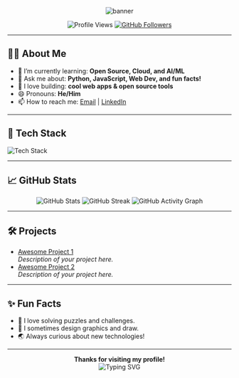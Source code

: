 <!-- Banner -->
<p align="center">
  <img src="https://capsule-render.vercel.app/api?type=waving&color=gradient&height=200&section=header&text=Hi%20there,%20I'm%20Ashok%20👋&fontSize=40&fontAlignY=40&desc=Welcome%20to%20my%20GitHub%20profile!&descAlignY=60" alt="banner"/>
</p>

<!-- Badges -->
<p align="center">
  <img src="https://komarev.com/ghpvc/?username=ashok280705&color=blueviolet" alt="Profile Views"/>
  <a href="https://github.com/ashok280705?tab=followers">
    <img src="https://img.shields.io/github/followers/ashok280705?label=Followers&style=social" alt="GitHub Followers"/>
  </a>
</p>

---

## 👨‍💻 About Me

- 🌱 I’m currently learning: **Open Source, Cloud, and AI/ML**
- 💬 Ask me about: **Python, JavaScript, Web Dev, and fun facts!**
- 🚀 I love building: **cool web apps & open source tools**
- 😄 Pronouns: **He/Him**
- 📫 How to reach me: [Email](mailto:your-email@example.com) | [LinkedIn](https://linkedin.com/in/your-linkedin)

---

## 🚀 Tech Stack

<img src="https://skillicons.dev/icons?i=python,js,html,css,react,nodejs,git,github,linux" alt="Tech Stack" />

---

## 📈 GitHub Stats

<p align="center">
  <img src="https://github-readme-stats.vercel.app/api?username=ashok280705&show_icons=true&theme=radical" alt="GitHub Stats" />
  <img src="https://streak-stats.demolab.com?user=ashok280705&theme=radical&hide_border=true" alt="GitHub Streak" />
  <img src="https://github-readme-activity-graph.cyclic.app/graph?username=ashok280705&theme=react-dark" alt="GitHub Activity Graph" />
</p>

---

## 🛠️ Projects

- [Awesome Project 1](https://github.com/ashok280705/project1)  
  _Description of your project here._
- [Awesome Project 2](https://github.com/ashok280705/project2)  
  _Description of your project here._

---

## ✨ Fun Facts

- 🧩 I love solving puzzles and challenges.
- 🎨 I sometimes design graphics and draw.
- 🌏 Always curious about new technologies!

---

<p align="center">
  <b>Thanks for visiting my profile!</b><br/>
  <img src="https://readme-typing-svg.demolab.com?font=Fira+Code&duration=2000&pause=500&color=F70000&center=true&vCenter=true&width=435&lines=Happy+Coding!;Let's+Connect+🚀" alt="Typing SVG" />
</p>
